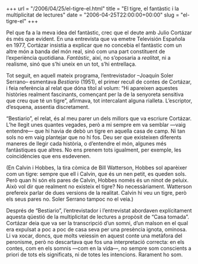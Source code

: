 +++
url = "/2006/04/25/el-tigre-el.html"
title = "El tigre, el fantàstic i la multiplicitat de lectures"
date = "2006-04-25T22:00:00+00:00"
slug = "el-tigre-el"
+++

Pel que fa a la meva idea del fantàstic, crec que el deute amb Julio Cortázar és més que evident. En una entrevista que va emetre Televisión Española en 1977, Cortázar insistia a explicar que no concebia el fantàstic com un altre món a banda del món real, sinó com una part constituent de l’experiència quotidiana. *Fantàstic*, així, no s’oposaria a *realitat*, ni a realisme, sinó que s’hi uneix en un tot, s’hi entrellaça.

Tot seguit, en aquell mateix programa, l’entrevistador –Joaquín Soler Serrano– esmentava *Bestiario* (1951), el primer recull de contes de Cortázar, i feia referència al relat que dóna títol al volum: “Hi apareixen aquestes històries realment fascinants, començant per la de la senyoreta sensitiva que creu que té un tigre”, afirmava, tot intercalant alguna rialleta. L’escriptor, d’esquena, assentia discretament.

“Bestiario”, el relat, és al meu parer un dels millors que va escriure Cortázar. L’he llegit unes quantes vegades, però a mi sempre em va semblar —vaig entendre— que hi havia de debò un tigre en aquella casa de camp. Ni tan sols no em vaig plantejar que no hi fos. Deu ser que existeixen diferents maneres de llegir cada història, o d’entendre el món, algunes més fantàstiques que altres. No ens prenem tots igualment, per exemple, les coincidències que ens esdevenen.

(En Calvin i Hobbes, la tira còmica de Bill Watterson, Hobbes sol aparèixer com un tigre: sempre que ell i Calvin, que és un nen petit, es queden sols. Però quan hi són els pares de Calvin, Hobbes només és un ninot de peluix. Això vol dir que realment no existeix el tigre? No necessàriament. Watterson prefereix parlar de dues versions de la realitat. Calvin hi veu un tigre, però els seus pares no. Soler Serrano tampoc no el veia.)

Després de “Bestiario”, l’entrevistador i l’entrevistat abordaven explícitament aquesta qüestió de la multiplicitat de lectures a propòsit de “Casa tomada”. Cortázar deia que va ser la transcripció d’un somni, d’un malson en el qual era expulsat a poc a poc de casa seva per una presència ignota, ominosa. Li va xocar, doncs, que molts veiessin en aquest conte una metàfora del peronisme, però no descartava que fos una interpretació correcta: en els contes, com en els somnis —com en la vida—, no sempre som conscients a priori de tots els significats, ni de totes les intencions. Rarament ho som.